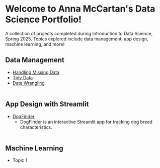 # Welcome to Anna McCartan's Data Science Portfolio!

A collection of projects completed during Introduction to Data Science, Spring 2025. Topics explored include data management, app design, machine learning, and more!

## Data Management
- [Handling Missing Data](https://github.com/annamccartan3/MCCARTAN-Data-Science-Portfolio/tree/main/handling_missing_data)
- [Tidy Data](https://github.com/annamccartan3/MCCARTAN-Data-Science-Portfolio/tree/main/tidy_data)
- [Data Wrangling](https://github.com/annamccartan3/MCCARTAN-Data-Science-Portfolio/tree/main/data_wrangling)
<br><br>
## App Design with Streamlit
- [DogFinder](https://github.com/annamccartan3/MCCARTAN-Data-Science-Portfolio/tree/main/basic_streamlit_app)
  - DogFinder is an interactive Streamlit app for tracking dog breed characteristics.
<br><br>
## Machine Learning
- Topic 1
<br><br>
